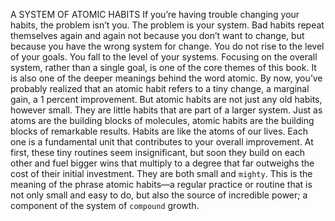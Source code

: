 A SYSTEM OF ATOMIC HABITS
If you’re having trouble changing your habits, the problem isn’t you.
The problem is your system. Bad habits repeat themselves again and
again not because you don’t want to change, but because you have the
wrong system for change.
You do not rise to the level of your goals. You fall to the level of your
systems.
Focusing on the overall system, rather than a single goal, is one of
the core themes of this book. It is also one of the deeper meanings
behind the word atomic. By now, you’ve probably realized that an
atomic habit refers to a tiny change, a marginal gain, a 1 percent
improvement. But atomic habits are not just any old habits, however
small. They are little habits that are part of a larger system. Just as
atoms are the building blocks of molecules, atomic habits are the
building blocks of remarkable results.
Habits are like the atoms of our lives. Each one is a fundamental
unit that contributes to your overall improvement. At first, these tiny
routines seem insignificant, but soon they build on each other and fuel
bigger wins that multiply to a degree that far outweighs the cost of
their initial investment. They are both small and `mighty`. This is the
meaning of the phrase atomic habits—a regular practice or routine
that is not only small and easy to do, but also the source of incredible
power; a component of the system of `compound` growth.

